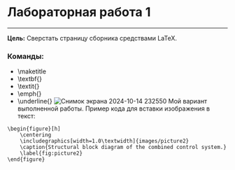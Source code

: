 # Лабораторная работа 1

---

**Цель:** Сверстать страницу сборника средствами LaTeX.

### Команды:

 * \maketitle
 * \textbf{}
 * \textit{}
 * \emph{}
 * \underline{}
![Снимок экрана 2024-10-14 232550](https://github.com/user-attachments/assets/f0485bec-598a-4546-89eb-c6838ee2b27e)
Мой вариант выполненной работы.
Пример кода для вставки изображения в текст:
```
\begin{figure}[h]
    \centering
    \includegraphics[width=1.0\textwidth]{images/picture2}
    \caption{Structural block diagram of the combined control system.}
    \label{fig:picture2}
\end{figure}
```
